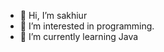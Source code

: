 - 👋 Hi, I’m sakhiur
- 👀 I’m interested in programming.
- 🌱 I’m currently learning Java

<!---
Sakhiur2022/Sakhiur2022 is a ✨ special ✨ repository because its `README.md` (this file) appears on your GitHub profile.
You can click the Preview link to take a look at your changes.
--->
